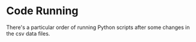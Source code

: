# Code Running
There's a particular order of running Python scripts after some changes in the csv data files.
